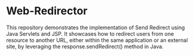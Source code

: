 # Web-Redirector
This repository demonstrates the implementation of Send Redirect using Java Servlets and JSP. It showcases how to redirect users from one resource to another URL, either within the same application or an external site, by leveraging the response.sendRedirect() method in Java.

